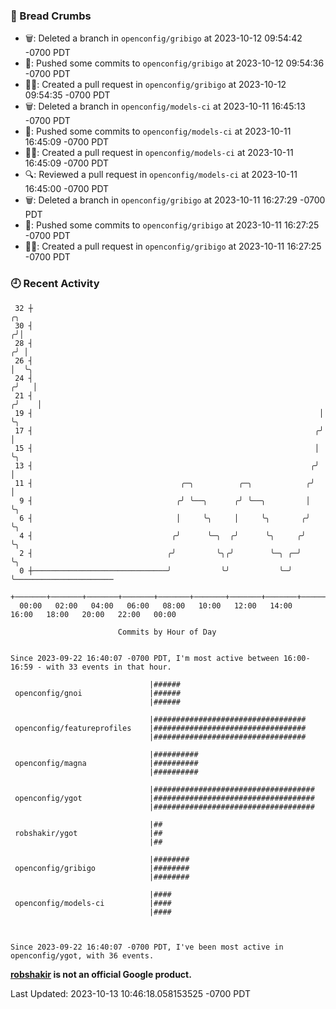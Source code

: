 ### 🍞 Bread Crumbs

 * 🗑: Deleted a branch in `openconfig/gribigo` at 2023-10-12 09:54:42 -0700 PDT
 * 🚢: Pushed some commits to `openconfig/gribigo` at 2023-10-12 09:54:36 -0700 PDT
 * ✍🏼: Created a pull request in `openconfig/gribigo` at 2023-10-12 09:54:35 -0700 PDT
 * 🗑: Deleted a branch in `openconfig/models-ci` at 2023-10-11 16:45:13 -0700 PDT
 * 🚢: Pushed some commits to `openconfig/models-ci` at 2023-10-11 16:45:09 -0700 PDT
 * ✍🏼: Created a pull request in `openconfig/models-ci` at 2023-10-11 16:45:09 -0700 PDT
 * 🔍: Reviewed a pull request in  `openconfig/models-ci` at 2023-10-11 16:45:00 -0700 PDT
 * 🗑: Deleted a branch in `openconfig/gribigo` at 2023-10-11 16:27:29 -0700 PDT
 * 🚢: Pushed some commits to `openconfig/gribigo` at 2023-10-11 16:27:25 -0700 PDT
 * ✍🏼: Created a pull request in `openconfig/gribigo` at 2023-10-11 16:27:25 -0700 PDT

### 🕘 Recent Activity
```
 32 ┼                                                                    ╭╮
 30 ┤                                                                   ╭╯│
 28 ┤                                                                  ╭╯ │
 26 ┤                                                                  │  ╰╮
 24 ┤                                                                 ╭╯   │
 21 ┤                                                                ╭╯    │
 19 ┤                                                                │     ╰╮
 17 ┤                                                               ╭╯      │
 15 ┤                                                               │       ╰╮
 13 ┤                                                              ╭╯        │
 11 ┤                                 ╭─╮          ╭─╮            ╭╯         │
  9 ┤                                ╭╯ ╰──╮      ╭╯ ╰──╮         │          ╰╮
  6 ┤                                │     ╰╮     │     ╰╮       ╭╯           ╰╮
  4 ┤                               ╭╯      ╰─╮  ╭╯      ╰╮     ╭╯             ╰╮
  2 ┤                              ╭╯         ╰╮╭╯        ╰─╮ ╭─╯               ╰╮
  0 ┼──────────────────────────────╯           ╰╯           ╰─╯                  ╰──────────────────────
    +───────+───────+───────+───────+───────+───────+───────+───────+───────+───────+───────+───────+────
  00:00   02:00   04:00   06:00   08:00   10:00   12:00   14:00   16:00   18:00   20:00   22:00   00:00   

						Commits by Hour of Day


Since 2023-09-22 16:40:07 -0700 PDT, I'm most active between 16:00-16:59 - with 33 events in that hour.

```



```
                               |######
 openconfig/gnoi               |######
                               |######

                               |##################################
 openconfig/featureprofiles    |##################################
                               |##################################

                               |##########
 openconfig/magna              |##########
                               |##########

                               |####################################
 openconfig/ygot               |####################################
                               |####################################

                               |##
 robshakir/ygot                |##
                               |##

                               |########
 openconfig/gribigo            |########
                               |########

                               |####
 openconfig/models-ci          |####
                               |####



Since 2023-09-22 16:40:07 -0700 PDT, I've been most active in openconfig/ygot, with 36 events.

```
**[robshakir](mailto:robjs@google.com) is not an official Google product.**  


Last Updated: 2023-10-13 10:46:18.058153525 -0700 PDT
